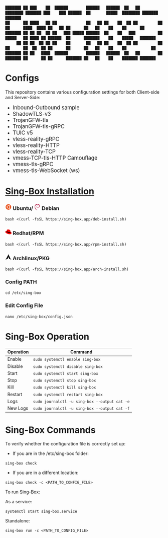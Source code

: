 ````
███████ ██ ███    ██  ██████        ██████   ██████  ██   ██     ████████ ███████ ███    ███ ██████  ██       █████  ████████ ███████ ███████ 
██      ██ ████   ██ ██             ██   ██ ██    ██  ██ ██         ██    ██      ████  ████ ██   ██ ██      ██   ██    ██    ██      ██      
███████ ██ ██ ██  ██ ██   ███ █████ ██████  ██    ██   ███          ██    █████   ██ ████ ██ ██████  ██      ███████    ██    █████   ███████ 
     ██ ██ ██  ██ ██ ██    ██       ██   ██ ██    ██  ██ ██         ██    ██      ██  ██  ██ ██      ██      ██   ██    ██    ██           ██ 
███████ ██ ██   ████  ██████        ██████   ██████  ██   ██        ██    ███████ ██      ██ ██      ███████ ██   ██    ██    ███████ ███████
````
# Configs

This repository contains various configuration settings for both Client-side and Server-Side:

- <span style="font-size: larger;"> Inbound-Outbound sample
- <span style="font-size: larger;"> ShadowTLS-v3
- <span style="font-size: larger;"> TrojanGFW-tls
- <span style="font-size: larger;"> TrojanGFW-tls-gRPC
- <span style="font-size: larger;"> TUIC v5
- <span style="font-size: larger;"> vless-reality-gRPC
- <span style="font-size: larger;"> vless-reality-HTTP
- <span style="font-size: larger;"> vless-reality-TCP
- <span style="font-size: larger;"> vmess-TCP-tls-HTTP Camouflage 
- <span style="font-size: larger;"> vmess-tls-gRPC
- <span style="font-size: larger;"> vmess-tls-WebSocket (ws)

# [Sing-Box Installation](https://sing-box.sagernet.org/installation/package-manager/)

### <img width="20" height="20" src="icons/ubuntu.svg"/> Ubuntu/ <img width="20" height="20" src="icons/debian.svg"/> Debian
````
bash <(curl -fsSL https://sing-box.app/deb-install.sh)
````
### <img width="20" height="20" src="icons/redhat.svg"/> Redhat/RPM
````
bash <(curl -fsSL https://sing-box.app/rpm-install.sh)
````
### <img width="20" height="20" src="icons/arch.svg"/> Archlinux/PKG
````
bash <(curl -fsSL https://sing-box.app/arch-install.sh)
````

### Config PATH
````
cd /etc/sing-box
````
### Edit Config File
````
nano /etc/sing-box/config.json
````
# Sing-Box Operation
| Operation   | Command                               |
|-------------|---------------------------------------|
| Enable      | `sudo systemctl enable sing-box`      |
| Disable     | `sudo systemctl disable sing-box`     |
| Start       | `sudo systemctl start sing-box`       |
| Stop        | `sudo systemctl stop sing-box`        |
| Kill        | `sudo systemctl kill sing-box`        |
| Restart     | `sudo systemctl restart sing-box`     |
| Logs        | `sudo journalctl -u sing-box --output cat -e` |
| New Logs    | `sudo journalctl -u sing-box --output cat -f` |

# Sing-Box Commands

To verify whether the configuration file is correctly set up:
- If you are in the /etc/sing-box folder:
````
sing-box check
````
- If you are in a different location:
````
sing-box check -c <PATH_TO_CONFIG_FILE>
````

To run Sing-Box:

As a service:
````
systemctl start sing-box.service
````
Standalone:
````
sing-box run -c <PATH_TO_CONFIG_FILE>
````